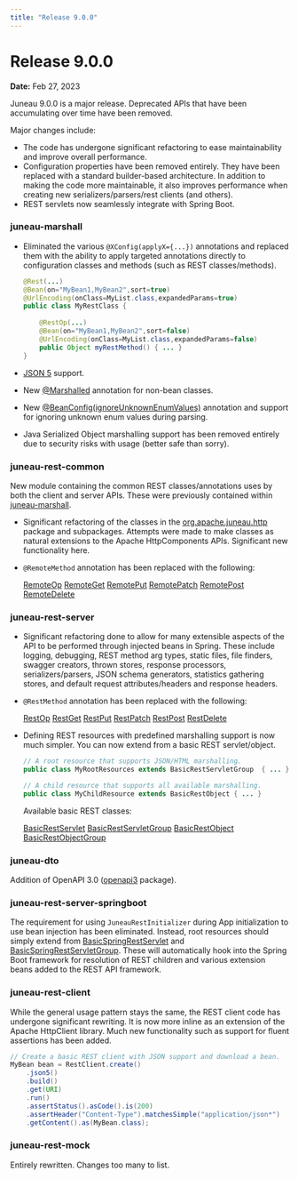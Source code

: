 ```yaml
---
title: "Release 9.0.0"
---
```


# Release 9.0.0

**Date:** Feb 27, 2023

Juneau 9.0.0 is a major release.
Deprecated APIs that have been accumulating over time have been removed.

Major changes include:

- The code has undergone significant refactoring to ease maintainability and improve overall performance.
- Configuration properties have been removed entirely.
  They have been replaced with a standard builder-based architecture.
  In addition to making the code more maintainable, it also improves performance when creating new serializers/parsers/rest clients (and others).
- REST servlets now seamlessly integrate with Spring Boot.

### juneau-marshall

- Eliminated the various `@XConfig(applyX={...})` annotations and replaced them with the ability to apply targeted annotations directly to configuration classes and methods (such as REST classes/methods).

  ```java
  @Rest(...)
  @Bean(on="MyBean1,MyBean2",sort=true)
  @UrlEncoding(onClass=MyList.class,expandedParams=true)
  public class MyRestClass {
      
      @RestOp(...)
      @Bean(on="MyBean1,MyBean2",sort=false)
      @UrlEncoding(onClass=MyList.class,expandedParams=false)
      public Object myRestMethod() { ... }
  }
  ```

- <a href="/site/apidocs/org/apache/juneau/marshaller/Json5.html" target="_blank">JSON 5</a> support.
- New <a href="/site/apidocs/org/apache/juneau/annotation/Marshalled.html" target="_blank">@Marshalled</a> annotation for non-bean classes.
- New <a href="/site/apidocs/org/apache/juneau/annotation/BeanConfig.html#ignoreUnknownEnumValues()" target="_blank">@BeanConfig(ignoreUnknownEnumValues)</a> annotation and support for ignoring unknown enum values during parsing.
- Java Serialized Object marshalling support has been removed entirely due to security risks with usage (better safe than sorry).

### juneau-rest-common

New module containing the common REST classes/annotations uses by both the client and server APIs.
These were previously contained within [juneau-marshall](/docs/topics/JuneauMarshallBasics).

- Significant refactoring of the classes in the <a href="/site/apidocs/org/apache/juneau/http/package-summary.html" target="_blank">org.apache.juneau.http</a> package and subpackages.
  Attempts were made to make classes as natural extensions to the Apache HttpComponents APIs.
  Significant new functionality here.
- `@RemoteMethod` annotation has been replaced with the following:

  <tree>
  <node-0><java-annotation><a href="/site/apidocs/org/apache/juneau/http/remote/RemoteOp.html" target="_blank">RemoteOp</a></java-annotation></node-0>
  <node-0><java-annotation><a href="/site/apidocs/org/apache/juneau/http/remote/RemoteGet.html" target="_blank">RemoteGet</a></java-annotation></node-0>
  <node-0><java-annotation><a href="/site/apidocs/org/apache/juneau/http/remote/RemotePut.html" target="_blank">RemotePut</a></java-annotation></node-0>
  <node-0><java-annotation><a href="/site/apidocs/org/apache/juneau/http/remote/RemotePatch.html" target="_blank">RemotePatch</a></java-annotation></node-0>
  <node-0><java-annotation><a href="/site/apidocs/org/apache/juneau/http/remote/RemotePost.html" target="_blank">RemotePost</a></java-annotation></node-0>
  <node-0><java-annotation><a href="/site/apidocs/org/apache/juneau/http/remote/RemoteDelete.html" target="_blank">RemoteDelete</a></java-annotation></node-0>
  </tree>

### juneau-rest-server

- Significant refactoring done to allow for many extensible aspects of the API to be performed through injected beans in Spring.
  These include logging, debugging, REST method arg types, static files, file finders, swagger creators, thrown stores, response processors, serializers/parsers, JSON schema generators, statistics gathering stores, and default request attributes/headers and response headers.
- `@RestMethod` annotation has been replaced with the following:

  <tree>
  <node-0><java-annotation><a href="/site/apidocs/org/apache/juneau/rest/annotation/RestOp.html" target="_blank">RestOp</a></java-annotation></node-0>
  <node-0><java-annotation><a href="/site/apidocs/org/apache/juneau/rest/annotation/RestGet.html" target="_blank">RestGet</a></java-annotation></node-0>
  <node-0><java-annotation><a href="/site/apidocs/org/apache/juneau/rest/annotation/RestPut.html" target="_blank">RestPut</a></java-annotation></node-0>
  <node-0><java-annotation><a href="/site/apidocs/org/apache/juneau/rest/annotation/RestPatch.html" target="_blank">RestPatch</a></java-annotation></node-0>
  <node-0><java-annotation><a href="/site/apidocs/org/apache/juneau/rest/annotation/RestPost.html" target="_blank">RestPost</a></java-annotation></node-0>
  <node-0><java-annotation><a href="/site/apidocs/org/apache/juneau/rest/annotation/RestDelete.html" target="_blank">RestDelete</a></java-annotation></node-0>
  </tree>
- Defining REST resources with predefined marshalling support is now much simpler.
  You can now extend from a basic REST servlet/object.

  ```java
  // A root resource that supports JSON/HTML marshalling.
  public class MyRootResources extends BasicRestServletGroup  { ... }
  
  // A child resource that supports all available marshalling.
  public class MyChildResource extends BasicRestObject { ... }
  ```

  Available basic REST classes:

  <tree>
  <node-0><java-class><a href="/site/apidocs/org/apache/juneau/rest/servlet/BasicRestServlet.html" target="_blank">BasicRestServlet</a></java-class></node-0>
  <node-0><java-class><a href="/site/apidocs/org/apache/juneau/rest/servlet/BasicRestServletGroup.html" target="_blank">BasicRestServletGroup</a></java-class></node-0>
  <node-0><java-class><a href="/site/apidocs/org/apache/juneau/rest/servlet/BasicRestObject.html" target="_blank">BasicRestObject</a></java-class></node-0>
  <node-0><java-class><a href="/site/apidocs/org/apache/juneau/rest/servlet/BasicRestObjectGroup.html" target="_blank">BasicRestObjectGroup</a></java-class></node-0>
  </tree>

### juneau-dto

Addition of OpenAPI 3.0 (<a href="/site/apidocs/org/apache/juneau/bean/openapi3/package-summary.html" target="_blank">openapi3</a> package).

### juneau-rest-server-springboot

The requirement for using `JuneauRestInitializer` during App initialization to use bean injection has been eliminated.
Instead, root resources should simply extend from <a href="/site/apidocs/org/apache/juneau/rest/springboot/BasicSpringRestServlet.html" target="_blank">BasicSpringRestServlet</a> and <a href="/site/apidocs/org/apache/juneau/rest/springboot/BasicSpringRestServletGroup.html" target="_blank">BasicSpringRestServletGroup</a>.
These will automatically hook into the Spring Boot framework for resolution of REST children and various extension beans added to the REST API framework.

### juneau-rest-client

While the general usage pattern stays the same, the REST client code has undergone significant rewriting.
It is now more inline as an extension of the Apache HttpClient library.
Much new functionality such as support for fluent assertions has been added.

```java
// Create a basic REST client with JSON support and download a bean.
MyBean bean = RestClient.create()
    .json5()
    .build()
    .get(URI)
    .run()
    .assertStatus().asCode().is(200)
    .assertHeader("Content-Type").matchesSimple("application/json*")
    .getContent().as(MyBean.class);
```

### juneau-rest-mock

Entirely rewritten.
Changes too many to list.